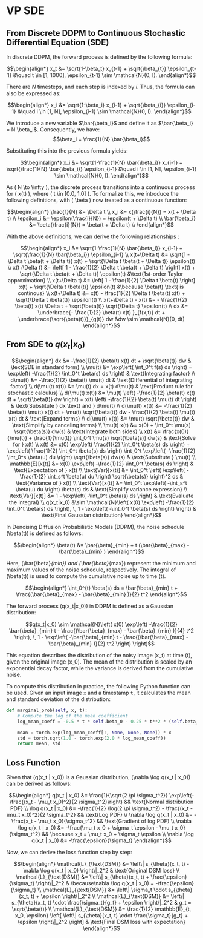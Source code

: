 # VP SDE

## From Discrete DDPM to Continuous Stochastic Differential Equation (SDE)

In discrete DDPM, the forward process is defined by the following formula:

```math
\begin{align*}
x_t &= \sqrt{1-\beta_t} x_{t-1} + \sqrt{\beta_{t}} \epsilon_{t-1} &\quad t \in [1, 1000], 
\epsilon_{t-1} \sim \mathcal{N}(0, I).
\end{align*}
```

There are $N$ timesteps, and each step is indexed by $i$. Thus, the formula can also be expressed as:

```math
\begin{align*}
x_i &= \sqrt{1-\beta_i} x_{i-1} + \sqrt{\beta_{i}} \epsilon_{i-1} &\quad i \in [1, N],
\epsilon_{i-1} \sim \mathcal{N}(0, I).
\end{align*}
```

We introduce a new variable $\bar{\beta_i}$ and define it as $\bar{\beta_i} = N \beta_i$. Consequently, we have: $$\beta_i = \frac{1}{N} \bar{\beta_i}$$

Substituting this into the previous formula yields:

```math
\begin{align*}
x_i &= \sqrt{1-\frac{1}{N} \bar{\beta_i}} x_{i-1} + \sqrt{\frac{1}{N} \bar{\beta_i}} \epsilon_{i-1} &\quad i \in [1, N], 
\epsilon_{i-1} \sim \mathcal{N}(0, I).
\end{align*}
```

As \( N \to \infty \), the discrete process transitions into a continuous process for \( x(t) \), where \( t \in [0.0, 1.0] \). To formalize this, we introduce the following definitions, with \( \beta \) now treated as a continuous function:

```math
\begin{align*}
\frac{1}{N} &= \Delta t \\
x_i &= x(\frac{i}{N}) = x(t + \Delta t) \\
\epsilon_i &= \epsilon(\frac{i}{N}) = \epsilon(t + \Delta t) \\
\bar{\beta_i} &= \beta(\frac{i}{N}) = \beta(t + \Delta t) \\
\end{align*}
```

With the above definitions, we can derive the following relationships :

```math
\begin{align*}
x_i &= \sqrt{1-\frac{1}{N} \bar{\beta_i}} x_{i-1} + \sqrt{\frac{1}{N} \bar{\beta_i}} \epsilon_{i-1} \\
x(t+\Delta t) &= \sqrt{1 - \Delta t \beta(t + \Delta t)} x(t) + \sqrt{\Delta t \beta(t + \Delta t)} \epsilon(t) \\
x(t+\Delta t) &= \left[ 1 - \frac{1}{2} \Delta t \beta(t + \Delta t) \right]  x(t) + \sqrt{\Delta t \beta(t + \Delta t)} \epsilon(t) 
 &\text{1st-order Taylor approximation} \\
x(t+\Delta t) &= \left[ 1 - \frac{1}{2} \Delta t \beta(t) \right]  x(t) + \sqrt{\Delta t \beta(t)} \epsilon(t) 
 &\because \beta(t) \text{ is continous} \\
x(t+\Delta t) &=  x(t) - \frac{1}{2} \Delta t \beta(t)  x(t) + \sqrt{\Delta t \beta(t)} \epsilon(t)  \\
x(t+\Delta t) -  x(t) &=  - \frac{1}{2}  \beta(t)  x(t) \Delta t + \sqrt{\beta(t)} \sqrt{\Delta t} \epsilon(t)  \\
dx &= \underbrace{- \frac{1}{2} \beta(t)  x(t) }_{f(x,t)} dt  + \underbrace{\sqrt{\beta(t)}}_{g(t)} dw 
&dw \sim \mathcal{N}(0, dt)
\end{align*}
```

## From SDE to $q(x_t|x_0)$

```math
\begin{align*}
dx &= -\frac{1}{2} \beta(t) x(t) dt + \sqrt{\beta(t)} dw & \text{SDE in standard form} \\
\mu(t) &= \exp\left( \int_0^t f(s) ds \right) = \exp\left( -\frac{1}{2} \int_0^t \beta(s) ds \right) & \text{Integrating factor} \\
d\mu(t) &= -\frac{1}{2} \beta(t) \mu(t) dt & \text{Differential of integrating factor} \\
d(\mu(t) x(t)) &= \mu(t) dx + x(t) d\mu(t) & \text{Product rule for stochastic calculus} \\
d(\mu(t) x(t)) &= \mu(t) \left( -\frac{1}{2} \beta(t) x(t) dt + \sqrt{\beta(t)} dw \right) + x(t) \left( -\frac{1}{2} \beta(t) \mu(t) dt \right) & \text{Substitute } dx \text{ and } d\mu(t) \\
d(\mu(t) x(t)) &= -\frac{1}{2} \beta(t) \mu(t) x(t) dt + \mu(t) \sqrt{\beta(t)} dw - \frac{1}{2} \beta(t) \mu(t) x(t) dt & \text{Expand terms} \\
d(\mu(t) x(t)) &= \mu(t) \sqrt{\beta(t)} dw & \text{Simplify by canceling terms} \\
\mu(t) x(t) &= x(0) + \int_0^t \mu(s) \sqrt{\beta(s)} dw(s) & \text{Integrate both sides} \\
x(t) &= \frac{x(0)}{\mu(t)} + \frac{1}{\mu(t)} \int_0^t \mu(s) \sqrt{\beta(s)} dw(s) & \text{Solve for } x(t) \\
x(t) &= x(0) \exp\left( \frac{1}{2} \int_0^t \beta(s) ds \right) + \exp\left( \frac{1}{2} \int_0^t \beta(s) ds \right) \int_0^t \exp\left( -\frac{1}{2} \int_0^s \beta(u) du \right) \sqrt{\beta(s)} dw(s) & \text{Substitute } \mu(t) \\
\mathbb{E}[x(t)] &= x(0) \exp\left( -\frac{1}{2} \int_0^t \beta(s) ds \right) & \text{Expectation of } x(t) \\
\text{Var}[x(t)] &= \int_0^t \left( \exp\left( -\frac{1}{2} \int_s^t \beta(u) du \right) \sqrt{\beta(s)} \right)^2 ds & \text{Variance of } x(t) \\
\text{Var}[x(t)] &= \int_0^t \exp\left( -\int_s^t \beta(u) du \right) \beta(s) ds & \text{Simplify variance expression} \\
\text{Var}[x(t)] &= 1 - \exp\left( -\int_0^t \beta(s) ds \right) & \text{Evaluate the integral} \\
q(x_t|x_0) &\sim \mathcal{N}\left( x(0) \exp\left( -\frac{1}{2} \int_0^t \beta(s) ds \right), \, 1 - \exp\left( -\int_0^t \beta(s) ds \right) \right) & \text{Final Gaussian distribution}
\end{align*}
```

In Denoising Diffusion Probabilistic Models (DDPM), the noise schedule \(\beta(t)\) is defined as follows:

```math
\begin{align*}
\beta(t) &= \bar{\beta}_{min} + t (\bar{\beta}_{max} - \bar{\beta}_{min} )
\end{align*}
```

Here, \(\bar{\beta}_{min}\) and \(\bar{\beta}_{max}\) represent the minimum and maximum values of the noise schedule, respectively. The integral of \(\beta(t)\) is used to compute the cumulative noise up to time \(t\).

```math
\begin{align*}
\int_0^{t} \beta(s) ds = \bar{\beta}_{min} t + \frac{(\bar{\beta}_{max} - \bar{\beta}_{min} )}{2} t^2
\end{align*}
```

The forward process \(q(x_t|x_0)\) in DDPM is defined as a Gaussian distribution:

```math
q(x_t|x_0) \sim \mathcal{N}\left( x(0) 
\exp\left( -\frac{1}{2} \bar{\beta}_{min} t - \frac{(\bar{\beta}_{max} - \bar{\beta}_{min} )}{4} t^2 \right), \,
 1 - \exp\left( -\bar{\beta}_{min} t - \frac{(\bar{\beta}_{max} - \bar{\beta}_{min} )}{2} t^2 \right) \right)
```

This equation describes the distribution of the noisy image \(x_t\) at time \(t\), given the original image \(x_0\). The mean of the distribution is scaled by an exponential decay factor, while the variance is derived from the cumulative noise.

To compute this distribution in practice, the following Python function can be used. Given an input image `x` and a timestamp `t`, it calculates the mean and standard deviation of the distribution:

```python
def marginal_prob(self, x, t):
    # Compute the log of the mean coefficient
    log_mean_coeff = -0.5 * t * self.beta_0 - 0.25 * t**2 * (self.beta_1 - self.beta_0)

    mean = torch.exp(log_mean_coeff[:, None, None, None]) * x
    std = torch.sqrt(1.0 - torch.exp(2.0 * log_mean_coeff))
    return mean, std
```

## Loss Function

Given that \(q(x_t | x_0)\) is a Gaussian distribution, \(\nabla \log q(x_t | x_0)\) can be derived as follows:

```math
\begin{align*}
q(x_t | x_0) &= \frac{1}{\sqrt{2 \pi \sigma_t^2}} \exp\left(-\frac{(x_t - \mu_t x_0)^2}{2 \sigma_t^2}\right) && \text{Normal distribution PDF} \\
\log q(x_t | x_0) &= -\frac{1}{2} \log(2 \pi \sigma_t^2) - \frac{(x_t - \mu_t x_0)^2}{2 \sigma_t^2} && \text{Log PDF} \\
\nabla \log q(x_t | x_0) &= -\frac{x_t - \mu_t x_0}{\sigma_t^2} && \text{Gradient of log PDF} \\
\nabla \log q(x_t | x_0) &= -\frac{\mu_t x_0 + \sigma_t \epsilon - \mu_t x_0}{\sigma_t^2} && \because x_t = \mu_t x_0 + \sigma_t \epsilon \\

\nabla \log q(x_t | x_0) &= -\frac{\epsilon}{\sigma_t}  
\end{align*}
```

Now, we can derive the loss function step by step:

```math
\begin{align*}
\mathcal{L}_{\text{DSM}} &= \left\| s_{\theta}(x_t, t) - \nabla \log q(x_t | x_0) \right\|_2^2 & \text{Original DSM loss} \\
\mathcal{L}_{\text{DSM}} &= \left\| s_{\theta}(x_t, t) + \frac{\epsilon}{\sigma_t} \right\|_2^2 & \because\nabla \log q(x_t | x_0) = -\frac{\epsilon}{\sigma_t}   \\
\mathcal{L}_{\text{DSM}} &= \left\| \sigma_t \cdot s_{\theta}(x_t, t) + \epsilon \right\|_2^2  \\
\mathcal{L}_{\text{DSM}} &= \left\| s_{\theta}(x_t, t) \cdot \frac{\sigma_t}{g_t} + \epsilon \right\|_2^2 & g_t = \sqrt{\beta(t)} \\
\mathcal{L}_{\text{DSM}} &= \frac{1}{2} \mathbb{E}_{t, x_0, \epsilon} \left[ \left\| s_{\theta}(x_t, t) \cdot \frac{\sigma_t}{g_t} + \epsilon \right\|_2^2 \right] & \text{Final DSM loss with expectation}
\end{align*}
```
